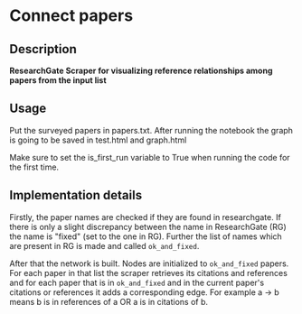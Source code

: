 # Connect papers

## Description

**ResearchGate Scraper for visualizing reference relationships among papers from the input list**

## Usage
Put the surveyed papers in papers.txt. After running the notebook the graph is going to be saved in test.html and graph.html

Make sure to set the is_first_run variable to True when running the code for the first time. 

## Implementation details

Firstly, the paper names are checked if they are found in researchgate. If there is only a slight discrepancy between the name in ResearchGate (RG) the name is "fixed" (set to the one in RG). Further the list of names which are present in RG is made and called `ok_and_fixed`.

After that the network is built. Nodes are initialized to `ok_and_fixed` papers. For each paper in that list the scraper retrieves its citations and references and for each paper that is in `ok_and_fixed` and in the current paper's citations or references it adds a corresponding edge. For example a -> b means b is in references of a OR a is in citations of b.
